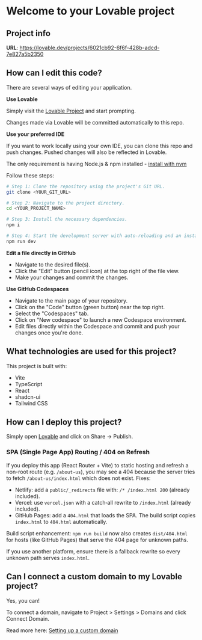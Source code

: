 # Welcome to your Lovable project

## Project info

**URL**: https://lovable.dev/projects/6021cb92-6f6f-428b-adcd-7e827a5b2350

## How can I edit this code?

There are several ways of editing your application.

**Use Lovable**

Simply visit the [Lovable Project](https://lovable.dev/projects/6021cb92-6f6f-428b-adcd-7e827a5b2350) and start prompting.

Changes made via Lovable will be committed automatically to this repo.

**Use your preferred IDE**

If you want to work locally using your own IDE, you can clone this repo and push changes. Pushed changes will also be reflected in Lovable.

The only requirement is having Node.js & npm installed - [install with nvm](https://github.com/nvm-sh/nvm#installing-and-updating)

Follow these steps:

```sh
# Step 1: Clone the repository using the project's Git URL.
git clone <YOUR_GIT_URL>

# Step 2: Navigate to the project directory.
cd <YOUR_PROJECT_NAME>

# Step 3: Install the necessary dependencies.
npm i

# Step 4: Start the development server with auto-reloading and an instant preview.
npm run dev
```

**Edit a file directly in GitHub**

- Navigate to the desired file(s).
- Click the "Edit" button (pencil icon) at the top right of the file view.
- Make your changes and commit the changes.

**Use GitHub Codespaces**

- Navigate to the main page of your repository.
- Click on the "Code" button (green button) near the top right.
- Select the "Codespaces" tab.
- Click on "New codespace" to launch a new Codespace environment.
- Edit files directly within the Codespace and commit and push your changes once you're done.

## What technologies are used for this project?

This project is built with:

- Vite
- TypeScript
- React
- shadcn-ui
- Tailwind CSS

## How can I deploy this project?

Simply open [Lovable](https://lovable.dev/projects/6021cb92-6f6f-428b-adcd-7e827a5b2350) and click on Share -> Publish.

### SPA (Single Page App) Routing / 404 on Refresh

If you deploy this app (React Router + Vite) to static hosting and refresh a non-root route (e.g. `/about-us`), you may see a 404 because the server tries to fetch `/about-us/index.html` which does not exist. Fixes:

- Netlify: add a `public/_redirects` file with: `/* /index.html 200` (already included).
- Vercel: use `vercel.json` with a catch‑all rewrite to `/index.html` (already included).
- GitHub Pages: add a `404.html` that loads the SPA. The build script copies `index.html` to `404.html` automatically.

Build script enhancement: `npm run build` now also creates `dist/404.html` for hosts (like GitHub Pages) that serve the 404 page for unknown paths.

If you use another platform, ensure there is a fallback rewrite so every unknown path serves `index.html`.

## Can I connect a custom domain to my Lovable project?

Yes, you can!

To connect a domain, navigate to Project > Settings > Domains and click Connect Domain.

Read more here: [Setting up a custom domain](https://docs.lovable.dev/tips-tricks/custom-domain#step-by-step-guide)

